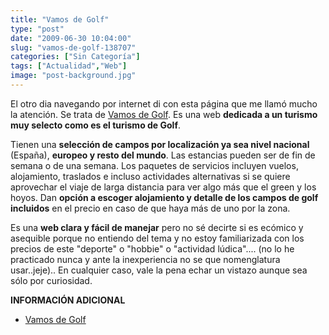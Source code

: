 ```yaml
---
title: "Vamos de Golf"
type: "post"
date: "2009-06-30 10:04:00"
slug: "vamos-de-golf-138707"
categories: ["Sin Categoría"]
tags: ["Actualidad","Web"]
image: "post-background.jpg"
---
```


El otro dia navegando por internet di con esta página que me llamó mucho la atención. Se trata de [Vamos de Golf](http://www.vamosdegolf.com/ofertas_viaje.php?it=7916&sec=condiciones#pestanas). Es una web **dedicada a un turismo muy selecto como es el turismo de Golf**.

[](/wp-content/uploads/2009/06/138707-157724.jpg)Tienen una **selección de campos por localización ya sea nivel nacional** (España), **europeo y resto del mundo**. Las estancias pueden ser de fin de semana o de una semana. Los paquetes de servicios incluyen vuelos, alojamiento, traslados e incluso actividades alternativas si se quiere aprovechar el viaje de larga distancia para ver algo más que el green y los hoyos. Dan **opción a escoger alojamiento y detalle de los campos de golf incluidos** en el precio en caso de que haya más de uno por la zona.

Es una **web clara y fácil de manejar** pero no sé decirte si es ecómico y asequible porque no entiendo del tema y no estoy familiarizada con los precios de este "deporte" o "hobbie" o "actividad lúdica".... (no lo he practicado nunca y ante la inexperiencia no se que nomenglatura usar..jeje).. En cualquier caso, vale la pena echar un vistazo aunque sea sólo por curiosidad.

**INFORMACIÓN ADICIONAL**

- [Vamos de Golf](http://www.vamosdegolf.com/)